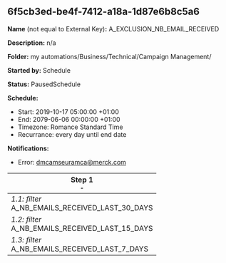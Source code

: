 ## 6f5cb3ed-be4f-7412-a18a-1d87e6b8c5a6

**Name** (not equal to External Key)**:** A_EXCLUSION_NB_EMAIL_RECEIVED

**Description:** n/a

**Folder:** my automations/Business/Technical/Campaign Management/

**Started by:** Schedule

**Status:** PausedSchedule

**Schedule:**

* Start: 2019-10-17 05:00:00 +01:00
* End: 2079-06-06 00:00:00 +01:00
* Timezone: Romance Standard Time
* Recurrance: every day until end date

**Notifications:**

* Error: dmcamseuramca@merck.com

| Step 1<br>_<small>-</small>_ |
| --- |
| _1.1: filter_<br>A_NB_EMAILS_RECEIVED_LAST_30_DAYS |
| _1.2: filter_<br>A_NB_EMAILS_RECEIVED_LAST_15_DAYS |
| _1.3: filter_<br>A_NB_EMAILS_RECEIVED_LAST_7_DAYS |
